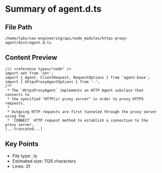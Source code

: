 # Summary of agent.d.ts
  
## File Path
`/home/tabs/seo-engineering/api/node_modules/https-proxy-agent/dist/agent.d.ts`

## Content Preview
```
/// <reference types="node" />
import net from 'net';
import { Agent, ClientRequest, RequestOptions } from 'agent-base';
import { HttpsProxyAgentOptions } from '.';
/**
 * The `HttpsProxyAgent` implements an HTTP Agent subclass that connects to
 * the specified "HTTP(s) proxy server" in order to proxy HTTPS requests.
 *
 * Outgoing HTTP requests are first tunneled through the proxy server using the
 * `CONNECT` HTTP request method to establish a connection to the proxy server,
[...truncated...]
```

## Key Points
- File type: .ts
- Estimated size: 1126 characters
- Lines: 31
